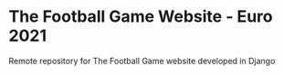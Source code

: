 # The Football Game Website - Euro 2021

Remote repository for The Football Game website developed in Django
